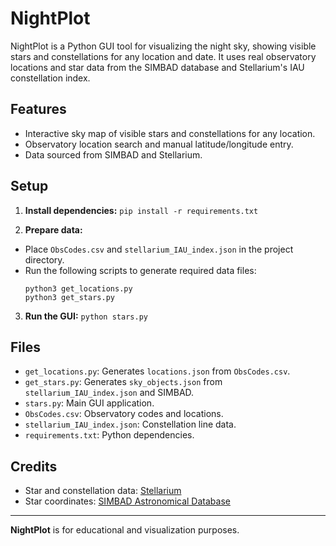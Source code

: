 # NightPlot

NightPlot is a Python GUI tool for visualizing the night sky, showing visible stars and constellations for any location and date. It uses real observatory locations and star data from the SIMBAD database and Stellarium's IAU constellation index.

## Features

- Interactive sky map of visible stars and constellations for any location.
- Observatory location search and manual latitude/longitude entry.
- Data sourced from SIMBAD and Stellarium.

## Setup

1. **Install dependencies:**
`pip install -r requirements.txt`

2. **Prepare data:**

- Place `ObsCodes.csv` and `stellarium_IAU_index.json` in the project directory.
- Run the following scripts to generate required data files:
  ```
  python3 get_locations.py
  python3 get_stars.py
  ```

3. **Run the GUI:**
`python stars.py`

## Files

- `get_locations.py`: Generates `locations.json` from `ObsCodes.csv`.
- `get_stars.py`: Generates `sky_objects.json` from `stellarium_IAU_index.json` and SIMBAD.
- `stars.py`: Main GUI application.
- `ObsCodes.csv`: Observatory codes and locations.
- `stellarium_IAU_index.json`: Constellation line data.
- `requirements.txt`: Python dependencies.

## Credits

- Star and constellation data: [Stellarium](https://github.com/Stellarium/stellarium)
- Star coordinates: [SIMBAD Astronomical Database](http://simbad.u-strasbg.fr/simbad/)

---

**NightPlot** is for educational and visualization purposes.